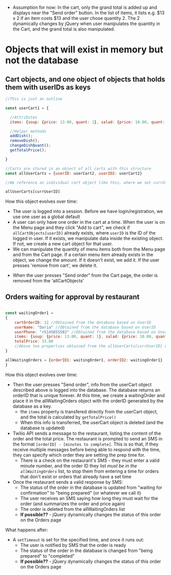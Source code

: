 * Assumption for now: In the cart, only the grand total is added up and displays near the "Send order" button. In the list of items, it lists e.g. $13 x 2 if an item costs $13 and the user chose quantity 2. The 2 dynamically changes by jQuery when user manipulates the quantity in the Cart, and the grand total is also manipulated.

# Objects that will exist in memory but not the database

## Cart objects, and one object of objects that holds them with userIDs as keys

```js
//This is just an outline

const userCart1 = {

  //Attributes
  items: {soup: {price: 13.00, quant: 1}, salad: {price: 10.00, quant: 2}}, 

  //Helper methods
  addDish();
  removeDish();
  changeDishQuant();
  getTotalPrice();

}

//Carts are stored in an object of all carts with this structure
const allUserCarts = {userID: userCart2, userID2: userCart2}

//We reference an individual cart object like this, where we set currUserID manually or get it from cookies

allUserCarts[currUserID]

```

How this object evolves over time:
- The user is logged into a session. Before we have login/registration, we use one user as a global default
- A user can only have one order in the cart at a time. When the user is on the Menu page and they click "Add to cart", we check if  `allCartObjects[userID]` already exists, where `userID` is the ID of the logged in user. If it exists, we manipulate data inside the existing object. If not, we create a new cart object for that user.
- We can manipulate the quantity of menu items both from the Menu page and from the Cart page. If a certain menu item already exists in the object, we change the amount. If it doesn't exist, we add it. If the user presses 'remove from cart', we delete it.
* When the user presses "Send order" from the Cart page, the order is removed from the 'allCartObjects'



## Orders waiting for approval by restaurant
```js

const waitingOrder1 = 
{
    cartOrderID: 12 //Obtained from the database based on UserID
    userName: "Daria" //Obtained from the database based on UserID
    userPhone: "+5145855582" //Obtained from the database based on UserID
    items: {soup: {price: 13.00, quant: 1}, salad: {price: 10.00, quant: 2}}
    totalPrice: 33.00 
    //Above two properties obtained from the allUserCarts[currUserID] object when the user clicks "Send order"
}

allWaitingOrders = {orderID1: waitingOrder1, orderID2: waitingOrder1}
}

```

How this object evolves over time:
* Then the user presses "Send order", info from the userCart object described above is logged into the database. The database returns an orderID that is unique forever. At this time, we create a waitingOrder and place it in the allWaitingOrders object with the orderID generated by the database as a key.
  * the  `items` property is transfered directly from the userCart object, and the total is calculated by `getTotalPrice()`
  * When this info is transferred, the userCart object is deleted (and the database is updated)
* Twilio API sends a message to the restaurant, listing the content of the order and the total price. The restaurant is prompted to send an SMS in the format `[orderID] - [minutes to complete]`. This is so that, if they receive multiple messages before being able to respond with the time, they can specify which order they are setting the prep time for.
  * There is a check on the restaurant's SMS - they must enter a valid minute number, and the order ID they list *must be in the `allWaitingOrders`* list, to stop them from entering a time for orders that don't exist or orders that already have a set time
* Once the restaurant sends a valid response by SMS:
  * The status of the order in the database is updated from "waiting for confirmation" to "being prepared" (or whatever we call it)
  * The user receives an SMS saying how long they must wait for the order (and summarizes the order and price again)
  * The order is deleted from the allWaitingOrders list
  * **If possible??** - jQuery dynamically changes the status of this order on the Orders page

What happens after:
* A `setTimeout` is set for the specified time, and once it runs out:
  * The user is notified by SMS that the order is ready
  * The status of the order in the database is changed from "being prepared" to "completed"
  * **If possible??** - jQuery dynamically changes the status of this order on the Orders page